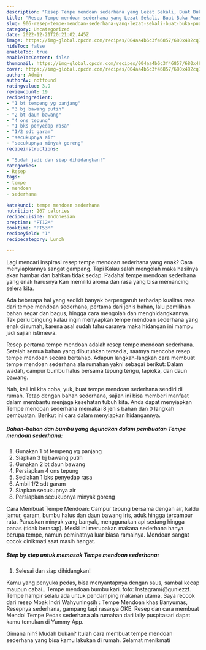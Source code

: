 ```yaml
---
description: "Resep Tempe mendoan sederhana yang Lezat Sekali, Buat Buka Puasa Enak"
title: "Resep Tempe mendoan sederhana yang Lezat Sekali, Buat Buka Puasa Enak"
slug: 906-resep-tempe-mendoan-sederhana-yang-lezat-sekali-buat-buka-puasa-enak
category: Uncategorized
date: 2022-12-21T20:21:02.445Z
image: https://img-global.cpcdn.com/recipes/004aa4b6c3f46857/680x482cq70/tempe-mendoan-sederhana-foto-resep-utama.jpg
hideToc: false
enableToc: true
enableTocContent: false
thumbnail: https://img-global.cpcdn.com/recipes/004aa4b6c3f46857/680x482cq70/tempe-mendoan-sederhana-foto-resep-utama.jpg
cover: https://img-global.cpcdn.com/recipes/004aa4b6c3f46857/680x482cq70/tempe-mendoan-sederhana-foto-resep-utama.jpg
author: Admin
authorAv: notfound
ratingvalue: 3.9
reviewcount: 19
recipeingredient:
- "1 bt tempeng yg panjang"
- "3 bj bawang putih"
- "2 bt daun bawang"
- "4 ons tepung"
- "1 bks penyedap rasa"
- "1/2 sdt garam"
- "secukupnya air"
- "secukupnya minyak goreng"
recipeinstructions:

- "Sudah jadi dan siap dihidangkan!"
categories:
- Resep
tags:
- tempe
- mendoan
- sederhana

katakunci: tempe mendoan sederhana 
nutrition: 267 calories
recipecuisine: Indonesian
preptime: "PT12M"
cooktime: "PT53M"
recipeyield: "1"
recipecategory: Lunch

---
```



Lagi mencari inspirasi resep tempe mendoan sederhana yang enak? Cara menyiapkannya sangat gampang. Tapi Kalau salah mengolah maka hasilnya akan hambar dan bahkan tidak sedap. Padahal tempe mendoan sederhana yang enak harusnya Kan memiliki aroma dan rasa yang bisa memancing selera kita.


Ada beberapa hal yang sedikit banyak berpengaruh terhadap kualitas rasa dari tempe mendoan sederhana, pertama dari jenis bahan, lalu pemilihan bahan segar dan bagus, hingga cara mengolah dan menghidangkannya. Tak perlu bingung kalau ingin menyiapkan tempe mendoan sederhana yang enak di rumah, karena asal sudah tahu caranya maka hidangan ini mampu jadi sajian istimewa.

Resep pertama tempe mendoan adalah resep tempe mendoan sederhana. Setelah semua bahan yang dibutuhkan tersedia, saatnya mencoba resep tempe mendoan secara bertahap. Adapun langkah-langkah cara membuat tempe mendoan sederhana ala rumahan yakni sebagai berikut: Dalam wadah, campur bumbu halus bersama tepung terigu, tapioka, dan daun bawang.


Nah, kali ini kita coba, yuk, buat tempe mendoan sederhana sendiri di rumah. Tetap dengan bahan sederhana, sajian ini bisa memberi manfaat dalam membantu menjaga kesehatan tubuh kita. Anda dapat menyiapkan Tempe mendoan sederhana memakai 8 jenis bahan dan 0 langkah pembuatan. Berikut ini cara dalam menyiapkan hidangannya.

<!--inarticleads1-->

##### Bahan-bahan dan bumbu yang digunakan dalam pembuatan Tempe mendoan sederhana:

1. Gunakan 1 bt tempeng yg panjang
1. Siapkan 3 bj bawang putih
1. Gunakan 2 bt daun bawang
1. Persiapkan 4 ons tepung
1. Sediakan 1 bks penyedap rasa
1. Ambil 1/2 sdt garam
1. Siapkan secukupnya air
1. Persiapkan secukupnya minyak goreng


Cara Membuat Tempe Mendoan: Campur tepung bersama dengan air, kaldu jamur, garam, bumbu halus dan daun bawang iris, aduk hingga tercampur rata. Panaskan minyak yang banyak, menggunakan api sedang hingga panas (tidak berasap). Meski ini merupakan makana sederhana hanya berupa tempe, namun peminatnya luar biasa ramainya. Mendoan sangat cocok dinikmati saat masih hangat. 

<!--inarticleads2-->

##### Step by step untuk memasak Tempe mendoan sederhana:


1. Selesai dan siap dihidangkan!

Kamu yang penyuka pedas, bisa menyantapnya dengan saus, sambal kecap maupun cabai.. Tempe mendoan bumbu kari. foto: Instagram/@guniezzt. Tempe hampir selalu ada untuk pendamping makanan utama. Saya recook dari resep Mbak Indri Wahyuningsih : Tempe Mendoan khas Banyumas, Resepnya sederhana, gampang tapi rasanya OKE. Resep dan cara membuat Mendol Tempe Pedas sederhana ala rumahan dari laily puspitasari dapat kamu temukan di Yummy App. 

Gimana nih? Mudah bukan? Itulah cara membuat tempe mendoan sederhana yang bisa kamu lakukan di rumah. Selamat menikmati
